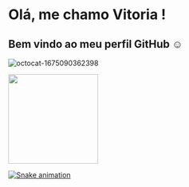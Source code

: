 

<!--
**vitoriashapiro/vitoriashapiro** is a ✨ _special_ ✨ repository because its `README.md` (this file) appears on your GitHub profile.

Here are some ideas to get you started:

- 🔭 I’m currently working on ...
- 🌱 I’m currently learning ...

- 🤔 I’m looking for help with ...
- 💬 Ask me about ...
- 📫 How to reach me: ...
- 😄 Pronouns: ...
- ⚡ Fun fact: ...
--> 
# Olá, me chamo Vitoria ! 
## Bem vindo ao meu perfil GitHub ☺️  
![octocat-1675090362398](https://user-images.githubusercontent.com/114372178/215514836-867c725f-469a-447e-bead-858bbd66bca6.png)

<div>
<a href="https://github.com/vitoriashapiro">
<img height="180em" src="https://github-readme-stats.vercel.app/api?username=vitoriashapiro&show_icons=true&theme=dracula&include_all_commits=true&count_private=true"/>
</div>

  ![Snake animation](https://github.com/vitoriashapiro/vitoriashapiro/blob/output/github-contribution-grid-snake.svg)

